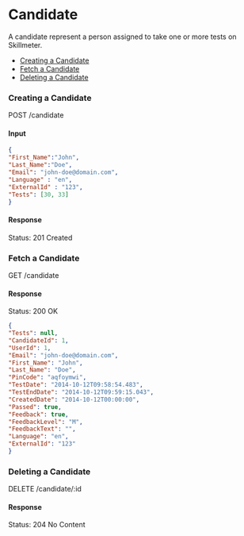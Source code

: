 Candidate
====

A candidate represent a person assigned to take one or more tests on Skillmeter. 

* [Creating a Candidate](#creating-a-candidate)
* [Fetch a Candidate](#fetch-a-candidate)
* [Deleting a Candidate](#deleting-a-candidate)


### Creating a Candidate

  POST /candidate
  
#### Input

```json
{
"First_Name":"John",
"Last_Name":"Doe",
"Email": "john-doe@domain.com",
"Language" : "en",
"ExternalId" : "123",  
"Tests": [30, 33] 
}
```

#### Response

  Status: 201 Created


### Fetch a Candidate

  GET /candidate
  
#### Response

  Status: 200 OK

```json
{
"Tests": null,
"CandidateId": 1,
"UserId": 1,
"Email": "john-doe@domain.com",
"First_Name": "John",
"Last_Name": "Doe",
"PinCode": "aqfoymwi",
"TestDate": "2014-10-12T09:58:54.483",
"TestEndDate": "2014-10-12T09:59:15.043",
"CreatedDate": "2014-10-12T00:00:00",
"Passed": true,
"Feedback": true,
"FeedbackLevel": "M",
"FeedbackText": "",
"Language": "en",
"ExternalId": "123"
}
```
  

### Deleting a Candidate

DELETE /candidate/:id

#### Response

  Status: 204 No Content
